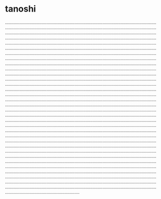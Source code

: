 # tanoshi

.........................................................................................................................................................................................................................................................................................................................................................................................................................................................................................................................................................................................................................................................................................................................................................................................................................................................................................................................................................................................................................................................................................................................................................................................................................................................................................................................................................................................................................................................................................................................................................................................................................................................................................................................................................................................................................................................................................................................................................................................................................................................................................................................................................................................................................................................................................................................................................................................................................................................................................................................................................................................................................................................................................................................................................................................................................................................................................................................................................................................................................................................................................................................................................................................................................................................................................................................................................................................................................................................................................................................................................................................................................................................................................................................................................................................................................................................................................................................................................................................................................................................................................................................................................................................................................................................................................................................